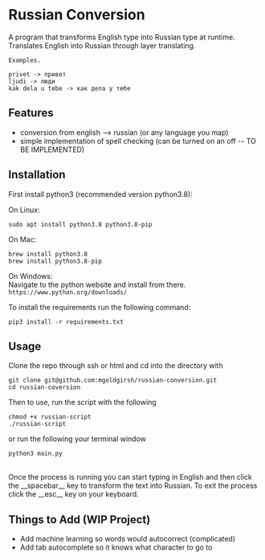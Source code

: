 # Russian Conversion
A program that transforms English type into Russian type at runtime.    <br>
Translates English into Russian through layer translating.    <br>
```
Examples.

privet -> привет
ljudi -> люди
kak delа u tebe -> как дела у тебе
```

## Features
- conversion from english --> russian (or any language you map)
- simple implementation of spell checking (can be turned on an off -- TO BE IMPLEMENTED)

## Installation
First install python3 (recommended version python3.8):

On Linux:
```shell
sudo apt install python3.8 python3.8-pip
```

On Mac:
```shell
brew install python3.8
brew install python3.8-pip
```

On Windows:   <br>
Navigate to the python website and install from there.    <br>
```https://www.python.org/downloads/```

To install the requirements run the following command:
```shell
pip3 install -r requirements.txt 
``` 

## Usage
Clone the repo through ssh or html and cd into the directory with 
```shell
git clone git@github.com:mgoldgirsh/russian-conversion.git
cd russian-coversion
```

Then to use, run the script with the following
```shell
chmod +x russian-script
./russian-script 
```   
or run the following your terminal window
```shell
python3 main.py
```
<br>
Once the process is running you can start typing in English and then click the __spacebar__ key to transform the text into Russian.
To exit the process click the __esc__ key on your keyboard. 

## Things to Add (WIP Project)
- Add machine learning so words would autocorrect (complicated)
- Add tab autocomplete so it knows what character to go to 
